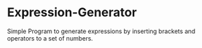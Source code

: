 # Expression-Generator
Simple Program to generate expressions by inserting brackets and operators to a set of numbers.
